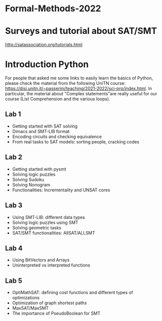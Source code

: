 # Formal-Methods-2022

# Surveys and tutorial about SAT/SMT

http://satassociation.org/tutorials.html

# Introduction Python

For people that asked me some links to easily learn the basics of Python, please check the material from the following UniTN course: https://disi.unitn.it/~passerini/teaching/2021-2022/sci-pro/index.html. In particular, the material about "Complex statements"are really useful for our course (List Comprehension and the various loops).

## Lab 1

- Getting started with SAT solving
- Dimacs and SMT-LIB format
- Encoding circuits and checking equivalence
- From real tasks to SAT models: sorting people, cracking codes

## Lab 2

- Getting started with pysmt
- Solving logic puzzles
- Solving Sudoku
- Solving Nonogram
- Functionalities: Incrementality and UNSAT cores

## Lab 3

- Using SMT-LIB: different data types
- Solving logic puzzles using SMT
- Solving geometric tasks
- SAT/SMT functionalities: AllSAT/ALLSMT

## Lab 4

- Using BitVectors and Arrays
- Uninterpreted vs interpreted functions

## Lab 5

- OptiMathSAT: defining cost functions and different types of optimizations
- Optimization of graph shortest paths
- MaxSAT/MaxSMT
- The importance of PseudoBoolean for SMT
